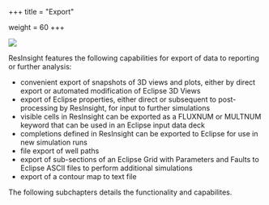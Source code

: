 +++
title = "Export"

weight = 60
+++

![](/images/export/ExportSectorModel_RightClick.png) 

ResInsight features the following capabilities for export of data to reporting or further analysis:

- convenient export of snapshots of 3D views and plots, either by direct export or automated modification of Eclipse 3D Views
- export of Eclipse properties, either direct or subsequent to post-processing by ResInsight, for input to further simulations
- visible cells in ResInsight can be exported as a FLUXNUM or MULTNUM keyword that can be used in an Eclipse input data deck
- completions defined in ResInsight can be exported to Eclipse for use in new simulation runs
- file export of well paths
- export of sub-sections of an Eclipse Grid with Parameters and Faults to Eclipse ASCII files to perform additional simulations
- export of a contour map to text file

The following subchapters details the functionality and capabilites.

